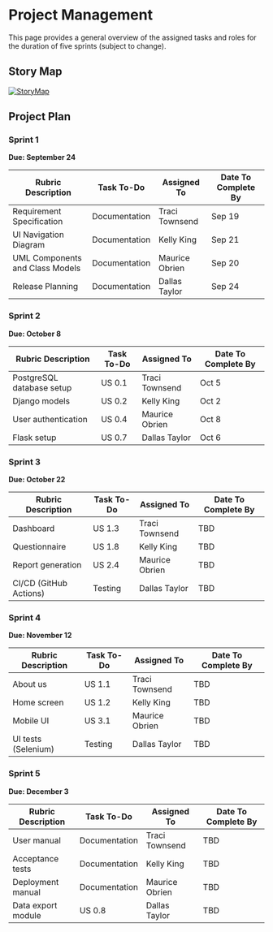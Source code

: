 # Project Management

This page provides a general overview of the assigned tasks and roles for the duration of five sprints (subject to change).

## Story Map
[![StoryMap](https://raw.githubusercontent.com/UAlberta-CMPUT401/example-documentation/master/docs/images/UserStoryMapDefinitions.png)](https://raw.githubusercontent.com/UAlberta-CMPUT401/example-documentation/master/docs/images/UserStoryMapDefinitions.png)

## Project Plan
### Sprint 1  
**Due: September 24**

| **Rubric Description**          | **Task To-Do** | **Assigned To** | **Date To Complete By** |
| ------------------------------- | -------------- | --------------- | ----------------------- |
| Requirement Specification       | Documentation  | Traci Townsend  | Sep 19                  |
| UI Navigation Diagram           | Documentation  | Kelly King      | Sep 21                  |
| UML Components and Class Models | Documentation  | Maurice Obrien  | Sep 20                  |
| Release Planning                | Documentation  | Dallas Taylor   | Sep 24                  |

### Sprint 2  
**Due: October 8**

| **Rubric Description**    | **Task To-Do** | **Assigned To** | **Date To Complete By** |
| ------------------------- | -------------- | --------------- | ----------------------- |
| PostgreSQL database setup | US 0.1         | Traci Townsend  | Oct 5                   |
| Django models             | US 0.2         | Kelly King      | Oct 2                   |
| User authentication       | US 0.4         | Maurice Obrien  | Oct 8                   |
| Flask setup               | US 0.7         | Dallas Taylor   | Oct 6                   |

### Sprint 3  
**Due: October 22**

| **Rubric Description** | **Task To-Do** | **Assigned To** | **Date To Complete By** |
| ---------------------- | -------------- | --------------- | ----------------------- |
| Dashboard              | US 1.3         | Traci Townsend  | TBD                     |
| Questionnaire          | US 1.8         | Kelly King      | TBD                     |
| Report generation      | US 2.4         | Maurice Obrien  | TBD                     |
| CI/CD (GitHub Actions) | Testing        | Dallas Taylor   | TBD                     |

### Sprint 4  
**Due: November 12**

| **Rubric Description** | **Task To-Do** | **Assigned To** | **Date To Complete By** |
| ---------------------- | -------------- | --------------- | ----------------------- |
| About us               | US 1.1         | Traci Townsend  | TBD                     |
| Home screen            | US 1.2         | Kelly King      | TBD                     |
| Mobile UI              | US 3.1         | Maurice Obrien  | TBD                     |
| UI tests (Selenium)    | Testing        | Dallas Taylor   | TBD                     |

### Sprint 5
**Due: December 3**

| **Rubric Description** | **Task To-Do** | **Assigned To** | **Date To Complete By** |
| ---------------------- | -------------- | --------------- | ----------------------- |
| User manual            | Documentation  | Traci Townsend  | TBD                     |
| Acceptance tests       | Documentation  | Kelly King      | TBD                     |
| Deployment manual      | Documentation  | Maurice Obrien  | TBD                     |
| Data export module     | US 0.8         | Dallas Taylor   | TBD                     |
